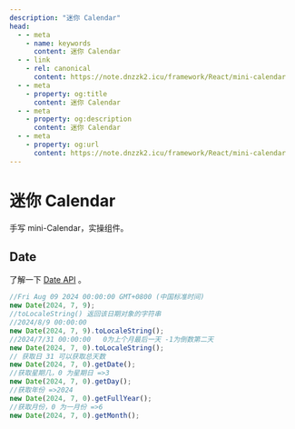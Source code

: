 ```yaml
---
description: "迷你 Calendar"
head:
  - - meta
    - name: keywords
      content: 迷你 Calendar
  - - link
    - rel: canonical
      content: https://note.dnzzk2.icu/framework/React/mini-calendar
  - - meta
    - property: og:title
      content: 迷你 Calendar
  - - meta
    - property: og:description
      content: 迷你 Calendar
  - - meta
    - property: og:url
      content: https://note.dnzzk2.icu/framework/React/mini-calendar
---
```


# 迷你 Calendar

手写 mini-Calendar，实操组件。

## Date

了解一下 [Date API](https://developer.mozilla.org/zh-CN/docs/Web/JavaScript/Reference/Global_Objects/Date/Date) 。

```js
//Fri Aug 09 2024 00:00:00 GMT+0800 (中国标准时间)
new Date(2024, 7, 9);
//toLocaleString() 返回该日期对象的字符串
//2024/8/9 00:00:00
new Date(2024, 7, 9).toLocaleString();
//2024/7/31 00:00:00   0为上个月最后一天 -1为倒数第二天
new Date(2024, 7, 0).toLocaleString();
// 获取日 31 可以获取总天数
new Date(2024, 7, 0).getDate();
//获取星期几，0 为星期日 =>3
new Date(2024, 7, 0).getDay();
//获取年份 =>2024
new Date(2024, 7, 0).getFullYear();
//获取月份，0 为一月份 =>6
new Date(2024, 7, 0).getMonth();
```
